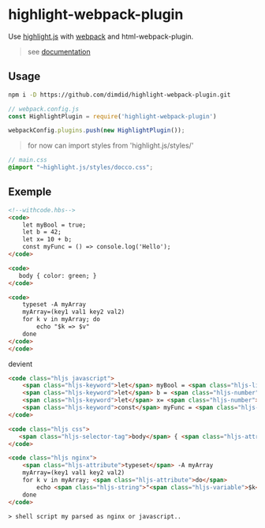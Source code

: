[highlight.js]:https://github.com/highlightjs/highlight.js
[webpack]:https://webpack.js.org/
[doc]:https://htmlpreview.github.io/?https://raw.githubusercontent.com/dimdid/highlight-webpack-plugin/needItNow/doc/highlight-webpack-plugin/0.3.0/HighlightPlugin.html

# highlight-webpack-plugin

Use [highlight.js][highlight.js] with [webpack][webpack] and html-webpack-plugin.

> see [documentation][doc]
## Usage
~~~sh
npm i -D https://github.com/dimdid/highlight-webpack-plugin.git
~~~
~~~js
// webpack.config.js
const HighlightPlugin = require('highlight-webpack-plugin')

webpackConfig.plugins.push(new HighlightPlugin());
~~~

> for now can import styles from 'highlight.js/styles/'

~~~scss
// main.css
@import "~highlight.js/styles/docco.css";
~~~


## Exemple

~~~html
<!--withcode.hbs-->
<code>
    let myBool = true;
    let b = 42;
    let x= 10 + b;
    const myFunc = () => console.log('Hello');
</code>

<code>
   body { color: green; }
</code>

<code>
    typeset -A myArray
    myArray=(key1 val1 key2 val2)
    for k v in myArray; do
        echo "$k => $v"
    done
</code>
</code>
~~~
devient
~~~html
<code class="hljs javascript">
    <span class="hljs-keyword">let</span> myBool = <span class="hljs-literal">true</span>;
    <span class="hljs-keyword">let</span> b = <span class="hljs-number">42</span>;
    <span class="hljs-keyword">let</span> x= <span class="hljs-number">10</span> + b;
    <span class="hljs-keyword">const</span> myFunc = <span class="hljs-function"><span class="hljs-params">()</span> =&gt;</span> <span class="hljs-built_in">console</span>.log(<span class="hljs-string">'Hello'</span>);
</code>

<code class="hljs css">
   <span class="hljs-selector-tag">body</span> { <span class="hljs-attribute">color</span>: green; }
</code>

<code class="hljs nginx">
    <span class="hljs-attribute">typeset</span> -A myArray
    myArray=(key1 val1 key2 val2)
    for k v in myArray; <span class="hljs-attribute">do</span>
        echo <span class="hljs-string">"<span class="hljs-variable">$k</span> =&gt; <span class="hljs-variable">$v</span>"</span>
    done
</code>

> shell script my parsed as nginx or javascript..
